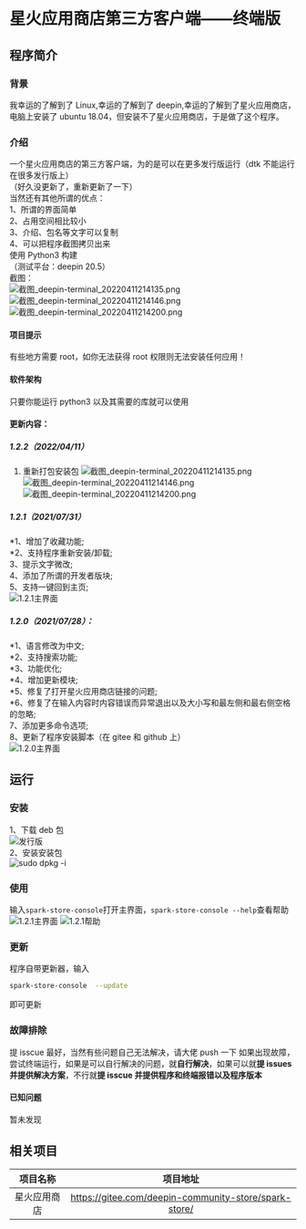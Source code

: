 # 星火应用商店第三方客户端——终端版
## 程序简介
### 背景
我幸运的了解到了 Linux,幸运的了解到了 deepin,幸运的了解到了星火应用商店，电脑上安装了 ubuntu 18.04，但安装不了星火应用商店，于是做了这个程序。

### 介绍
一个星火应用商店的第三方客户端，为的是可以在更多发行版运行（dtk 不能运行在很多发行版上）  
（好久没更新了，重新更新了一下）  
当然还有其他所谓的优点：  
1、所谓的界面简单  
2、占用空间相比较小  
3、介绍、包名等文字可以复制  
4、可以把程序截图拷贝出来  
使用 Python3 构建  
（测试平台：deepin 20.5）  
截图：  
![截图_deepin-terminal_20220411214135.png](https://storage.deepin.org/thread/202204112144187463_截图_deepin-terminal_20220411214135.png)
![截图_deepin-terminal_20220411214146.png](https://storage.deepin.org/thread/202204112144237996_截图_deepin-terminal_20220411214146.png)
![截图_deepin-terminal_20220411214200.png](https://storage.deepin.org/thread/202204112144286420_截图_deepin-terminal_20220411214200.png)


#### 项目提示  
有些地方需要 root，如你无法获得 root 权限则无法安装任何应用！  

#### 软件架构  
只要你能运行 python3 以及其需要的库就可以使用  

#### 更新内容：  
##### 1.2.2（2022/04/11）
1. 重新打包安装包
![截图_deepin-terminal_20220411214135.png](https://storage.deepin.org/thread/202204112144187463_截图_deepin-terminal_20220411214135.png)
![截图_deepin-terminal_20220411214146.png](https://storage.deepin.org/thread/202204112144237996_截图_deepin-terminal_20220411214146.png)
![截图_deepin-terminal_20220411214200.png](https://storage.deepin.org/thread/202204112144286420_截图_deepin-terminal_20220411214200.png)

##### 1.2.1（2021/07/31）
*1、增加了收藏功能;  
*2、支持程序重新安装/卸载;  
3、提示文字微改;  
4、添加了所谓的开发者版块;  
5、支持一键回到主页;  
![1.2.1主界面](https://storage.deepin.org/thread/202107311439305357_截图_deepin-terminal_20210731143903.png)

##### 1.2.0（2021/07/28）：  
*1、语言修改为中文;  
*2、支持搜索功能;  
*3、功能优化;  
*4、增加更新模块;  
*5、修复了打开星火应用商店链接的问题;  
*6、修复了在输入内容时内容错误而异常退出以及大小写和最左侧和最右侧空格的忽略;  
7、添加更多命令选项;  
8、更新了程序安装脚本（在 gitee 和 github 上）  
![1.2.0主界面](https://storage.deepin.org/thread/202107282103081888_截图_deepin-terminal_20210728210259.png)  

## 运行  

### 安装  
1、下载 deb 包  
![发行版](https://storage.deepin.org/thread/202107282058556440_截图_选择区域_20210728205830.png)  
2、安装安装包  
![sudo dpkg -i](https://storage.deepin.org/thread/202107282101281255_截图_deepin-terminal_20210728210103.png)  
### 使用  
输入```spark-store-console```打开主界面，```spark-store-console --help```查看帮助  
![1.2.1主界面](https://storage.deepin.org/thread/202107311439305357_截图_deepin-terminal_20210731143903.png)
![1.2.1帮助](https://storage.deepin.org/thread/202107311441275478_截图_deepin-terminal_20210731144117.png)  

### 更新  
程序自带更新器，输入
```bash
spark-store-console  --update
```
即可更新  

### 故障排除
提 isscue 最好，当然有些问题自己无法解决，请大佬 push 一下
如果出现故障，尝试终端运行，如果是可以自行解决的问题，就**自行解决**，如果可以就**提 issues 并提供解决方案**，不行就**提 isscue 并提供程序和终端报错以及程序版本**

#### 已知问题
暂未发现

## 相关项目  
| 项目名称 | 项目地址 |
|   :-:  |      :-:|
| 星火应用商店 | https://gitee.com/deepin-community-store/spark-store/ |  